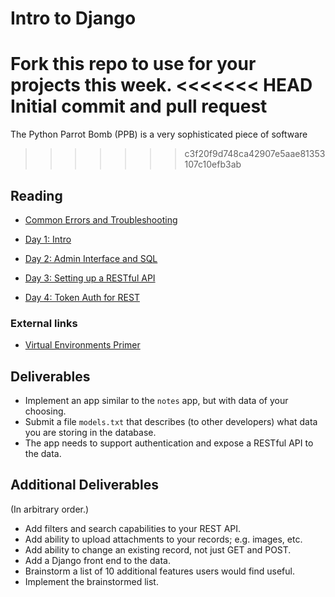 # Intro to Django

Fork this repo to use for your projects this week.
<<<<<<< HEAD
Initial commit and pull request
=======
The Python Parrot Bomb (PPB) is a very sophisticated piece of software
>>>>>>> c3f20f9d748ca42907e5aae81353107c10efb3ab

## Reading

* [Common Errors and Troubleshooting](guides/trouble.md)

* [Day 1: Intro](guides/day1.md)
* [Day 2: Admin Interface and SQL](guides/day2.md)
* [Day 3: Setting up a RESTful API](guides/day3.md)
* [Day 4: Token Auth for REST](guides/day4.md)

### External links

* [Virtual Environments Primer](https://realpython.com/python-virtual-environments-a-primer/)

## Deliverables

* Implement an app similar to the `notes` app, but with data of your choosing.
* Submit a file `models.txt` that describes (to other developers) what data you are storing in the database.
* The app needs to support authentication and expose a RESTful API to the data.

## Additional Deliverables

(In arbitrary order.)

* Add filters and search capabilities to your REST API.
* Add ability to upload attachments to your records; e.g. images, etc.
* Add ability to change an existing record, not just GET and POST.
* Add a Django front end to the data.
* Brainstorm a list of 10 additional features users would find useful.
* Implement the brainstormed list.
